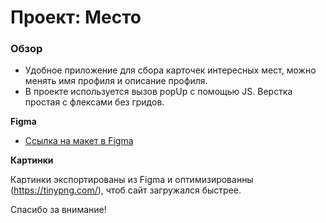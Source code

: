 # Проект: Место

### Обзор

* Удобное приложение для сбора карточек интересных мест, можно менять имя профиля и описание профиля.
* В проекте используется вызов popUp с помощью JS. Верстка простая с флексами без гридов.


**Figma**

* [Ссылка на макет в Figma](https://www.figma.com/file/2cn9N9jSkmxD84oJik7xL7/JavaScript.-Sprint-4?node-id=0%3A1)

**Картинки**

Картинки экспортированы из Figma и оптимизированны (https://tinypng.com/), чтоб сайт загружался быстрее.


Спасибо за внимание!
